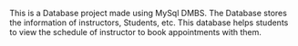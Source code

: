 This is a Database project made using MySql DMBS. 
The Database stores the information of instructors, Students, etc. 
This database helps students to view the schedule of instructor to book appointments with them.
